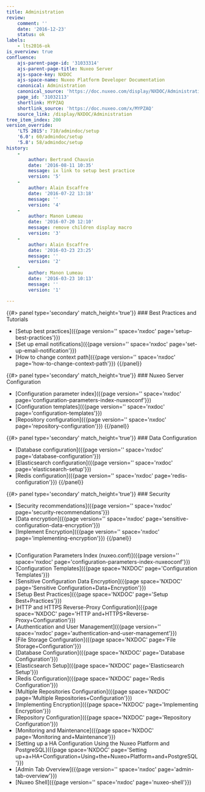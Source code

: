 ```yaml
---
title: Administration
review:
    comment: ''
    date: '2016-12-23'
    status: ok
labels:
    - lts2016-ok
is_overview: true
confluence:
    ajs-parent-page-id: '31033314'
    ajs-parent-page-title: Nuxeo Server
    ajs-space-key: NXDOC
    ajs-space-name: Nuxeo Platform Developer Documentation
    canonical: Administration
    canonical_source: 'https://doc.nuxeo.com/display/NXDOC/Administration'
    page_id: '31032113'
    shortlink: MYPZAQ
    shortlink_source: 'https://doc.nuxeo.com/x/MYPZAQ'
    source_link: /display/NXDOC/Administration
tree_item_index: 200
version_override:
    'LTS 2015': 710/admindoc/setup
    '6.0': 60/admindoc/setup
    '5.8': 58/admindoc/setup
history:
    -
        author: Bertrand Chauvin
        date: '2016-08-11 10:35'
        message: ix link to setup best practice
        version: '5'
    -
        author: Alain Escaffre
        date: '2016-07-22 13:18'
        message: ''
        version: '4'
    -
        author: Manon Lumeau
        date: '2016-07-20 12:10'
        message: remove children display macro
        version: '3'
    -
        author: Alain Escaffre
        date: '2016-03-23 23:25'
        message: ''
        version: '2'
    -
        author: Manon Lumeau
        date: '2016-03-23 10:13'
        message: ''
        version: '1'

---
```

<div class="row" data-equalizer data-equalize-on="medium">

<div class="column medium-6">
{{#> panel type='secondary' match_height='true'}}
### Best Practices and Tutorials

- [Setup best practices]({{page version='' space='nxdoc' page='setup-best-practices'}})
- [Set up email notifications]({{page version='' space='nxdoc' page='set-up-email-notification'}})
- [How to change context path]({{page version='' space='nxdoc' page='how-to-change-context-path'}})
{{/panel}}
</div>

<div class="column medium-6">
{{#> panel type='secondary' match_height='true'}}
### Nuxeo Server Configuration

- [Configuration parameter index]({{page version='' space='nxdoc' page='configuration-parameters-index-nuxeoconf'}})
- [Configuration templates]({{page version='' space='nxdoc' page='configuration-templates'}})
- [Repository configuration]({{page version='' space='nxdoc' page='repository-configuration'}})
{{/panel}}

</div>

</div>

<div class="row" data-equalizer data-equalize-on="medium">

<div class="column medium-6">
{{#> panel type='secondary' match_height='true'}}
### Data Configuration

- [Database configuration]({{page version='' space='nxdoc' page='database-configuration'}})
- [Elasticsearch configuration]({{page version='' space='nxdoc' page='elasticsearch-setup'}})
- [Redis configuration]({{page version='' space='nxdoc' page='redis-configuration'}})
{{/panel}}
</div>

<div class="column medium-6">
{{#> panel type='secondary' match_height='true'}}
### Security

- [Security recommendations]({{page version='' space='nxdoc' page='security-recommendations'}})
- [Data encryption]({{page version='' space='nxdoc' page='sensitive-configuration-data-encryption'}})
- [Implement Encryption]({{page version='' space='nxdoc' page='implementing-encryption'}})
{{/panel}}
</div>

</div>

*   [Configuration Parameters Index (nuxeo.conf)]({{page version='' space='nxdoc' page='configuration-parameters-index-nuxeoconf'}})
*   [Configuration Templates]({{page space='NXDOC' page='Configuration Templates'}})
*   [Sensitive Configuration Data Encryption]({{page space='NXDOC' page='Sensitive Configuration+Data+Encryption'}})
*   [Setup Best Practices]({{page space='NXDOC' page='Setup Best+Practices'}})
*   [HTTP and HTTPS Reverse-Proxy Configuration]({{page space='NXDOC' page='HTTP and+HTTPS+Reverse-Proxy+Configuration'}})
*   [Authentication and User Management]({{page version='' space='nxdoc' page='authentication-and-user-management'}})
*   [File Storage Configuration]({{page space='NXDOC' page='File Storage+Configuration'}})
*   [Database Configuration]({{page space='NXDOC' page='Database Configuration'}})
*   [Elasticsearch Setup]({{page space='NXDOC' page='Elasticsearch Setup'}})
*   [Redis Configuration]({{page space='NXDOC' page='Redis Configuration'}})
*   [Multiple Repositories Configuration]({{page space='NXDOC' page='Multiple Repositories+Configuration'}})
*   [Implementing Encryption]({{page space='NXDOC' page='Implementing Encryption'}})
*   [Repository Configuration]({{page space='NXDOC' page='Repository Configuration'}})
*   [Monitoring and Maintenance]({{page space='NXDOC' page='Monitoring and+Maintenance'}})
*   [Setting up a HA Configuration Using the Nuxeo Platform and PostgreSQL]({{page space='NXDOC' page='Setting up+a+HA+Configuration+Using+the+Nuxeo+Platform+and+PostgreSQL'}})
*   [Admin Tab Overview]({{page version='' space='nxdoc' page='admin-tab-overview'}})
*   [Nuxeo Shell]({{page version='' space='nxdoc' page='nuxeo-shell'}})
